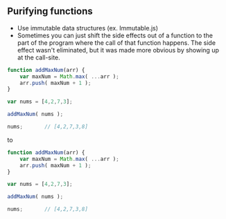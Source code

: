 
## Purifying functions
- Use immutable data structures (ex. Immutable.js)
- Sometimes you can just shift the side effects out of a function to the part of the program where the call of that function happens. The side effect wasn't eliminated, but it was made more obvious by showing up at the call-site.

```js
function addMaxNum(arr) {
    var maxNum = Math.max( ...arr );
    arr.push( maxNum + 1 );
}

var nums = [4,2,7,3];

addMaxNum( nums );

nums;       // [4,2,7,3,8]
```
to

```js
function addMaxNum(arr) {
    var maxNum = Math.max( ...arr );
    arr.push( maxNum + 1 );
}

var nums = [4,2,7,3];

addMaxNum( nums );

nums;       // [4,2,7,3,8]
```
